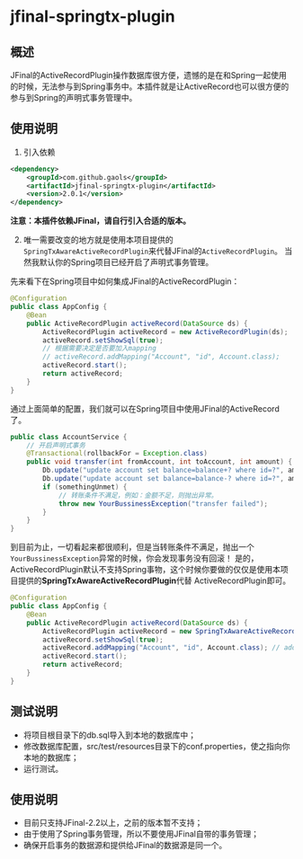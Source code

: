 # jfinal-springtx-plugin

## 概述

JFinal的ActiveRecordPlugin操作数据库很方便，遗憾的是在和Spring一起使用的时候，无法参与到Spring事务中。本插件就是让ActiveRecord也可以很方便的参与到Spring的声明式事务管理中。

## 使用说明

1. 引入依赖

```xml
<dependency>
    <groupId>com.github.gaols</groupId>
    <artifactId>jfinal-springtx-plugin</artifactId>
    <version>2.0.1</version>
</dependency>
```

**注意：本插件依赖JFinal，请自行引入合适的版本。**

2. 唯一需要改变的地方就是使用本项目提供的`SpringTxAwareActiveRecordPlugin`来代替JFinal的`ActiveRecordPlugin`。
当然我默认你的Spring项目已经开启了声明式事务管理。

先来看下在Spring项目中如何集成JFinal的ActiveRecordPlugin：

```java
@Configuration
public class AppConfig {
    @Bean
    public ActiveRecordPlugin activeRecord(DataSource ds) {
        ActiveRecordPlugin activeRecord = new ActiveRecordPlugin(ds);
        activeRecord.setShowSql(true);
        // 根据需要决定是否要加入mapping
        // activeRecord.addMapping("Account", "id", Account.class);
        activeRecord.start();
        return activeRecord;
    }
}
```

通过上面简单的配置，我们就可以在Spring项目中使用JFinal的ActiveRecord了。

```java
public class AccountService {
    // 开启声明式事务
    @Transactional(rollbackFor = Exception.class)
    public void transfer(int fromAccount, int toAccount, int amount) {
        Db.update("update account set balance=balance+? where id=?", amount, toAccount);
        Db.update("update account set balance=balance-? where id=?", amount, fromAccount);
        if (somethingUnmet) {
            // 转账条件不满足，例如：金额不足，则抛出异常。
            throw new YourBussinessException("transfer failed");
        }
    }
}
```

到目前为止，一切看起来都很顺利，但是当转账条件不满足，抛出一个`YourBussinessException`异常的时候，你会发现事务没有回滚！
是的，ActiveRecordPlugin默认不支持Spring事物，这个时候你要做的仅仅是使用本项目提供的**SpringTxAwareActiveRecordPlugin**代替
ActiveRecordPlugin即可。

```java
@Configuration
public class AppConfig {
    @Bean
    public ActiveRecordPlugin activeRecord(DataSource ds) {
        ActiveRecordPlugin activeRecord = new SpringTxAwareActiveRecordPlugin(ds);
        activeRecord.setShowSql(true);
        activeRecord.addMapping("Account", "id", Account.class); // add any mappings here
        activeRecord.start();
        return activeRecord;
    }
}
```

## 测试说明

* 将项目根目录下的db.sql导入到本地的数据库中；
* 修改数据库配置，src/test/resources目录下的conf.properties，使之指向你本地的数据库；
* 运行测试。

## 使用说明

* 目前只支持JFinal-2.2以上，之前的版本暂不支持；
* 由于使用了Spring事务管理，所以不要使用JFinal自带的事务管理；
* 确保开启事务的数据源和提供给JFinal的数据源是同一个。
